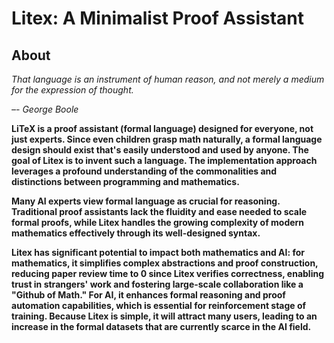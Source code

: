 # Litex: A Minimalist Proof Assistant

## About

_That language is an instrument of human reason, and not merely a medium for the expression of thought._

_–- George Boole_

**LiTeX is a proof assistant (formal language) designed for everyone, not just experts. Since even children grasp math naturally, a formal language design should exist that's easily understood and used by anyone. The goal of Litex is to invent such a language. The implementation approach leverages a profound understanding of the commonalities and distinctions between programming and mathematics.**

**Many AI experts view formal language as crucial for reasoning. Traditional proof assistants lack the fluidity and ease needed to scale formal proofs, while Litex handles the growing complexity of modern mathematics effectively through its well-designed syntax.**

**Litex has significant potential to impact both mathematics and AI: for mathematics, it simplifies complex abstractions and proof construction, reducing paper review time to 0 since Litex verifies correctness, enabling trust in strangers' work and fostering large-scale collaboration like a "Github of Math." For AI, it enhances formal reasoning and proof automation capabilities, which is essential for reinforcement stage of training. Because Litex is simple, it will attract many users, leading to an increase in the formal datasets that are currently scarce in the AI field.**

